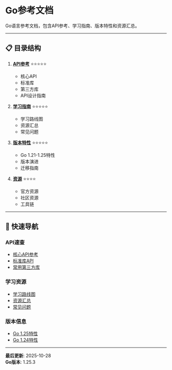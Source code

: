# Go参考文档

Go语言参考文档，包含API参考、学习指南、版本特性和资源汇总。

---

## 📋 目录结构

1. **[API参考](./api/README.md)** ⭐⭐⭐⭐⭐
   - 核心API
   - 标准库
   - 第三方库
   - API设计指南

2. **[学习指南](./guides/README.md)** ⭐⭐⭐⭐⭐
   - 学习路线图
   - 资源汇总
   - 常见问题

3. **[版本特性](./versions/README.md)** ⭐⭐⭐⭐⭐
   - Go 1.21-1.25特性
   - 版本演进
   - 迁移指南

4. **[资源](./resources/README.md)** ⭐⭐⭐⭐
   - 官方资源
   - 社区资源
   - 工具链

---

## 🎯 快速导航

### API速查
- [核心API参考](./api/01-核心API参考.md)
- [标准库API](./api/02-标准库API.md)
- [常用第三方库](./api/03-常用第三方库.md)

### 学习资源
- [学习路线图](./guides/01-学习路线图.md)
- [资源汇总](./guides/02-资源汇总.md)
- [常见问题](./guides/03-常见问题.md)

### 版本信息
- [Go 1.25特性](./versions/05-Go-1.25特性/README.md)
- [Go 1.24特性](./versions/04-Go-1.24特性/README.md)

---

**最后更新**: 2025-10-28  
**Go版本**: 1.25.3


